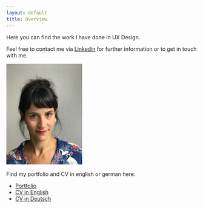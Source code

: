 ```yaml
---
layout: default
title: Overview
---
```


Here you can find the work I have done in UX Design.

Feel free to contact me via [Linkedin](https://www.linkedin.com/in/julia-polke-de-castro/) for further information or to get in touch with me.

<img src="JuliaPolke_foto.jpg" alt="drawing" width="200"/>

Find my portfolio and CV in english or german here:
- [Portfolio](portfolio.html)
- [CV in English](cv_english.html)
- [CV in Deutsch](cv_deutsch.html)